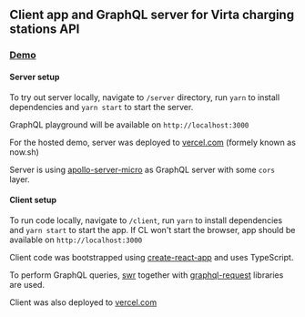## Client app and GraphQL server for Virta charging stations API

### <a href="https://virta-client.vercel.app" target="_blank">Demo</a>

#### Server setup

To try out server locally, navigate to `/server` directory, run `yarn` to
install dependencies and `yarn start` to start the server.

GraphQL playground will be available on `http://localhost:3000`

For the hosted demo, server was deployed to [vercel.com](https://vercel.com)
(formely known as now.sh)

Server is using
[apollo-server-micro](https://www.npmjs.com/package/apollo-server-micro) as
GraphQL server with some `cors` layer.

#### Client setup

To run code locally, navigate to `/client`, run `yarn` to install dependencies
and `yarn start` to start the app. If CL won't start the browser, app should be
available on `http://localhost:3000`

Client code was bootstrapped using
[create-react-app](https://create-react-app.dev) and uses TypeScript.

To perform GraphQL queries, [swr](https://swr.vercel.app) together with
[graphql-request](https://github.com/prisma-labs/graphql-request) libraries are
used.

Client was also deployed to [vercel.com](https://vercel.com)
